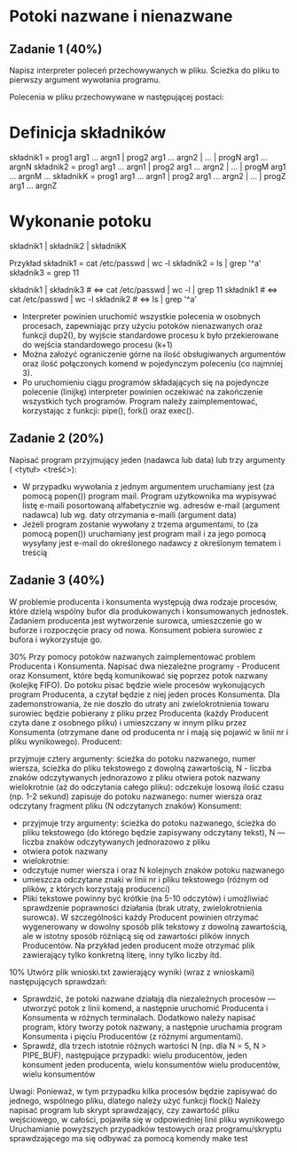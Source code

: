 # Potoki nazwane i nienazwane
## Zadanie 1 (40%)
Napisz interpreter poleceń przechowywanych w pliku. Ścieżka do pliku to pierwszy argument wywołania programu.

Polecenia w pliku przechowywane  w następującej postaci:

# Definicja składników
składnik1 = prog1 arg1 ... argn1 | prog2 arg1 ... argn2 | ... | progN arg1 ... argnN
składnik2 = prog1 arg1 ... argn1 | prog2 arg1 ... argn2 | ... | progM arg1 ... argnM
...
składnikK = prog1 arg1 ... argn1 | prog2 arg1 ... argn2 | ... | progZ arg1 ... argnZ
# Wykonanie potoku
składnik1 | składnik2 | składnikK

Przykład
składnik1 = cat /etc/passwd | wc -l
składnik2 = ls | grep '^a'
składnik3 = grep 11

składnik1 | składnik3 # ⇔ cat /etc/passwd | wc -l | grep 11
składnik1             # ⇔ cat /etc/passwd | wc -l
składnik2             # ⇔ ls | grep '^a'
- Interpreter powinien uruchomić wszystkie polecenia w osobnych procesach, zapewniając przy użyciu potoków nienazwanych oraz funkcji dup2(), by wyjście standardowe procesu k było przekierowane do wejścia standardowego procesu (k+1)
- Można założyć ograniczenie górne na ilość obsługiwanych argumentów oraz ilość połączonych komend w pojedynczym poleceniu (co najmniej 3).
- Po uruchomieniu ciągu programów składających się na pojedyncze polecenie (linijkę) interpreter powinien oczekiwać na zakończenie wszystkich tych programów.
Program należy zaimplementować, korzystając z funkcji: pipe(), fork() oraz exec().

## Zadanie 2 (20%)
Napisać program przyjmujący jeden (nadawca lub data) lub trzy argumenty (<adresEmail> <tytuł> <treść>):
- W przypadku wywołania z jednym argumentem uruchamiany jest (za pomocą popen()) program mail. Program użytkownika ma wypisywać listę e-maili posortowaną alfabetycznie wg. adresów e-mail (argument nadawca) lub wg. daty otrzymania e-maili (argument data)
- Jeżeli program zostanie wywołany z trzema argumentami, to (za pomocą popen()) uruchamiany jest program mail i za jego pomocą wysyłany jest e-mail do określonego nadawcy z określonym tematem i treścią


## Zadanie 3 (40%)
W problemie producenta i konsumenta występują dwa rodzaje procesów, które dzielą wspólny bufor dla produkowanych i konsumowanych jednostek. Zadaniem producenta jest wytworzenie surowca, umieszczenie go w buforze i rozpoczęcie pracy od nowa. Konsument pobiera surowiec z bufora i wykorzystuje go.

30%
Przy pomocy potoków nazwanych zaimplementować problem Producenta i Konsumenta. Napisać dwa niezależne programy - Producent oraz Konsument, które będą komunikować się poprzez potok nazwany (kolejkę FIFO).  Do potoku pisać będzie wiele procesów wykonujących program Producenta, a czytał będzie z niej jeden proces Konsumenta. Dla zademonstrowania, że nie doszło do utraty ani zwielokrotnienia towaru surowiec będzie pobierany z pliku przez Producenta (każdy Producent czyta dane z osobnego pliku) i umieszczany w innym pliku przez Konsumenta (otrzymane dane od producenta nr i mają się pojawić w linii nr i pliku wynikowego).
Producent:

przyjmuje cztery argumenty: ścieżka do potoku nazwanego, numer wiersza, ścieżka do pliku tekstowego z dowolną zawartością, N - liczba znaków odczytywanych jednorazowo z pliku
otwiera potok nazwany
wielokrotnie (aż do odczytania całego pliku):
odczekuje losową ilość czasu (np. 1-2 sekund)
zapisuje do potoku nazwanego: numer wiersza oraz odczytany fragment pliku (N odczytanych znaków)
Konsument:

- przyjmuje trzy argumenty: ścieżka do potoku nazwanego, ścieżka do pliku tekstowego (do którego będzie zapisywany odczytany tekst), N — liczba znaków odczytywanych jednorazowo z pliku
- otwiera potok nazwany
- wielokrotnie:
- odczytuje numer wiersza i oraz N kolejnych znaków potoku nazwanego
- umieszcza odczytane znaki w linii nr i pliku tekstowego (różnym od plików, z których korzystają producenci)
- Pliki tekstowe powinny być krótkie (na 5-10 odczytów) i umożliwiać sprawdzenie poprawności działania (brak utraty, zwielokrotnienia surowca). W szczególności każdy Producent powinien otrzymać wygenerowany w dowolny sposób plik tekstowy z dowolną zawartością, ale w istotny sposób różniącą się od zawartości plików innych Producentów. Na przykład jeden producent może otrzymać plik zawierający tylko konkretną literę, inny tylko liczby itd.

10%
Utwórz plik wnioski.txt zawierający wyniki (wraz z wnioskami) następujących sprawdzań:
- Sprawdzić, że potoki nazwane działają dla niezależnych procesów — utworzyć potok z linii komend, a następnie uruchomić Producenta i Konsumenta w różnych terminalach. Dodatkowo należy napisać program, który tworzy potok nazwany, a następnie uruchamia program Konsumenta i pięciu Producentów (z różnymi argumentami).
- Sprawdź, dla trzech istotnie różnych wartości N (np. dla N = 5, N > PIPE_BUF), następujące przypadki:
wielu producentów, jeden konsument
jeden producenta, wielu konsumentów
wielu producentów, wielu konsumentów

Uwagi:
Ponieważ, w tym przypadku kilka procesów będzie zapisywać do jednego, wspólnego pliku, dlatego należy użyć funkcji flock()
Należy napisać program lub skrypt sprawdzający, czy zawartość pliku wejściowego, w całości, pojawiła się w odpowiedniej linii pliku wynikowego
Uruchamianie powyższych przypadków testowych oraz programu/skryptu sprawdzającego  ma się odbywać za pomocą komendy make test